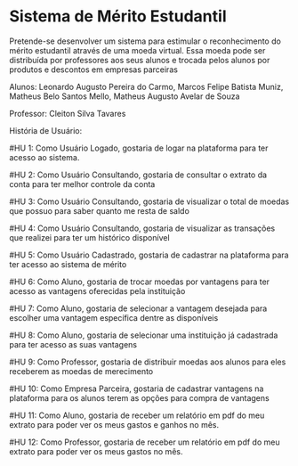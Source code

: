 # Sistema de Mérito Estudantil

Pretende-se desenvolver um sistema para estimular o reconhecimento do mérito estudantil através de uma moeda virtual. Essa moeda pode ser distribuída por professores aos seus alunos e trocada pelos alunos por produtos e descontos em empresas parceiras

Alunos: Leonardo Augusto Pereira do Carmo, Marcos Felipe Batista Muniz, Matheus Belo Santos Mello, Matheus Augusto Avelar de Souza

Professor: Cleiton Silva Tavares

História de Usuário:

#HU 1: Como Usuário Logado, gostaria de logar na plataforma para ter acesso ao sistema.

#HU 2: Como Usuário Consultando, gostaria de consultar o extrato da conta para ter melhor controle da conta

#HU 3: Como Usuário Consultando, gostaria de visualizar o total de moedas que possuo para saber quanto me resta de saldo

#HU 4: Como Usuário Consultando, gostaria de visualizar as transações que realizei para ter um histórico disponível

#HU 5: Como Usuário Cadastrado, gostaria de cadastrar na plataforma para ter acesso ao sistema de mérito

#HU 6: Como Aluno, gostaria de trocar moedas por vantagens para ter acesso as vantagens oferecidas pela instituição 

#HU 7: Como Aluno, gostaria de selecionar a vantagem desejada para escolher uma vantagem específica dentre as disponíveis

#HU 8: Como Aluno, gostaria de selecionar uma instituição já cadastrada para ter acesso as suas vantagens

#HU 9: Como Professor, gostaria de distribuir moedas aos alunos para eles receberem as moedas de merecimento

#HU 10: Como Empresa Parceira, gostaria de cadastrar vantagens na plataforma para os alunos terem as opções para compra de vantagens

#HU 11: Como Aluno, gostaria de receber um relatório em pdf do meu extrato para poder ver os meus gastos e ganhos no mês.

#HU 12: Como Professor, gostaria de receber um relatório em pdf do meu extrato para poder ver os meus gastos no mês.
